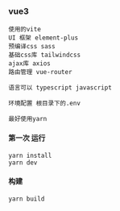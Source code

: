 ### vue3 

    使用的vite
    UI 框架 element-plus
    预编译css sass
    基础css库 tailwindcss
    ajax库 axios
    路由管理 vue-router

    语言可以 typescript javascript
    
    环境配置 根目录下的.env

    最好使用yarn


#### 第一次 运行
   
    yarn install
    yarn dev

#### 构建

    yarn build